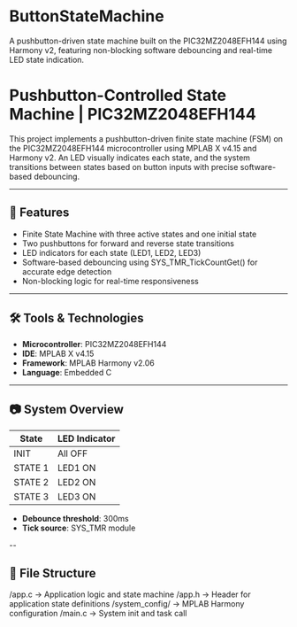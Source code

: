 # ButtonStateMachine
A pushbutton-driven state machine built on the PIC32MZ2048EFH144 using Harmony v2, featuring non-blocking software debouncing and real-time LED state indication.

# Pushbutton-Controlled State Machine | PIC32MZ2048EFH144

This project implements a pushbutton-driven finite state machine (FSM) on the PIC32MZ2048EFH144 microcontroller using MPLAB X v4.15 and Harmony v2. An LED visually indicates each state, and the system transitions between states based on button inputs with precise software-based debouncing.

---

## 🚀 Features

- Finite State Machine with three active states and one initial state
- Two pushbuttons for forward and reverse state transitions
- LED indicators for each state (LED1, LED2, LED3)
- Software-based debouncing using SYS_TMR_TickCountGet() for accurate edge detection
- Non-blocking logic for real-time responsiveness

---

## 🛠️ Tools & Technologies

- **Microcontroller**: PIC32MZ2048EFH144  
- **IDE**: MPLAB X v4.15  
- **Framework**: MPLAB Harmony v2.06  
- **Language**: Embedded C

---

## 📷 System Overview

| State         | LED Indicator |
|---------------|---------------|
| INIT          | All OFF       |
| STATE 1       | LED1 ON       |
| STATE 2       | LED2 ON       |
| STATE 3       | LED3 ON       |

- **Debounce threshold**: 300ms
- **Tick source**: SYS_TMR module

--

## 📁 File Structure


/app.c                → Application logic and state machine
/app.h                → Header for application state definitions
/system_config/       → MPLAB Harmony configuration
/main.c               → System init and task call

